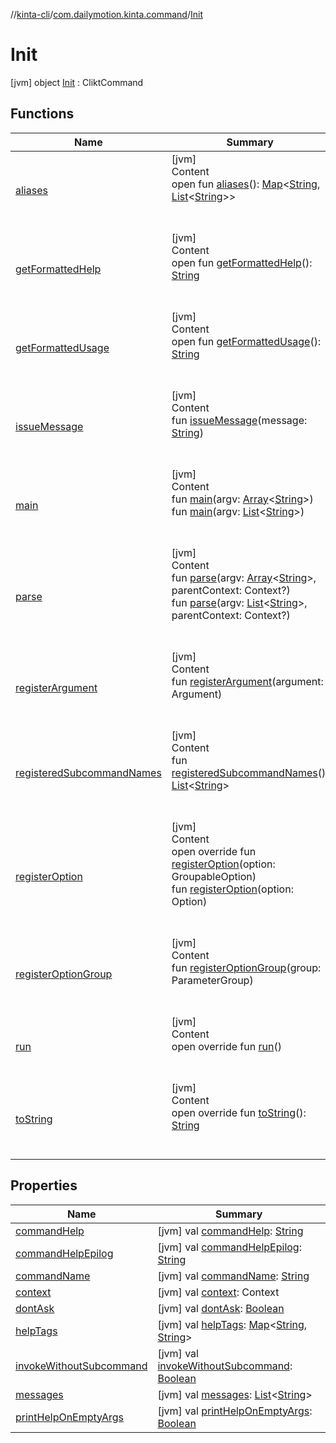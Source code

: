 //[kinta-cli](../../../index.md)/[com.dailymotion.kinta.command](../index.md)/[Init](index.md)



# Init  
 [jvm] object [Init](index.md) : CliktCommand   


## Functions  
  
|  Name |  Summary | 
|---|---|
| <a name="com.github.ajalt.clikt.core/CliktCommand/aliases/#/PointingToDeclaration/"></a>[aliases](../-update/index.md#862779757%2FFunctions%2F356028141)| <a name="com.github.ajalt.clikt.core/CliktCommand/aliases/#/PointingToDeclaration/"></a>[jvm]  <br>Content  <br>open fun [aliases](../-update/index.md#862779757%2FFunctions%2F356028141)(): [Map](https://kotlinlang.org/api/latest/jvm/stdlib/kotlin.collections/-map/index.html)<[String](https://kotlinlang.org/api/latest/jvm/stdlib/kotlin/-string/index.html), [List](https://kotlinlang.org/api/latest/jvm/stdlib/kotlin.collections/-list/index.html)<[String](https://kotlinlang.org/api/latest/jvm/stdlib/kotlin/-string/index.html)>>  <br><br><br>|
| <a name="com.github.ajalt.clikt.core/CliktCommand/getFormattedHelp/#/PointingToDeclaration/"></a>[getFormattedHelp](../-update/index.md#1541301256%2FFunctions%2F356028141)| <a name="com.github.ajalt.clikt.core/CliktCommand/getFormattedHelp/#/PointingToDeclaration/"></a>[jvm]  <br>Content  <br>open fun [getFormattedHelp](../-update/index.md#1541301256%2FFunctions%2F356028141)(): [String](https://kotlinlang.org/api/latest/jvm/stdlib/kotlin/-string/index.html)  <br><br><br>|
| <a name="com.github.ajalt.clikt.core/CliktCommand/getFormattedUsage/#/PointingToDeclaration/"></a>[getFormattedUsage](../-update/index.md#1370818128%2FFunctions%2F356028141)| <a name="com.github.ajalt.clikt.core/CliktCommand/getFormattedUsage/#/PointingToDeclaration/"></a>[jvm]  <br>Content  <br>open fun [getFormattedUsage](../-update/index.md#1370818128%2FFunctions%2F356028141)(): [String](https://kotlinlang.org/api/latest/jvm/stdlib/kotlin/-string/index.html)  <br><br><br>|
| <a name="com.github.ajalt.clikt.core/CliktCommand/issueMessage/#kotlin.String/PointingToDeclaration/"></a>[issueMessage](../-update/index.md#799394371%2FFunctions%2F356028141)| <a name="com.github.ajalt.clikt.core/CliktCommand/issueMessage/#kotlin.String/PointingToDeclaration/"></a>[jvm]  <br>Content  <br>fun [issueMessage](../-update/index.md#799394371%2FFunctions%2F356028141)(message: [String](https://kotlinlang.org/api/latest/jvm/stdlib/kotlin/-string/index.html))  <br><br><br>|
| <a name="com.github.ajalt.clikt.core/CliktCommand/main/#kotlin.Array[kotlin.String]/PointingToDeclaration/"></a>[main](../-update/index.md#1949771358%2FFunctions%2F356028141)| <a name="com.github.ajalt.clikt.core/CliktCommand/main/#kotlin.Array[kotlin.String]/PointingToDeclaration/"></a>[jvm]  <br>Content  <br>fun [main](../-update/index.md#1949771358%2FFunctions%2F356028141)(argv: [Array](https://kotlinlang.org/api/latest/jvm/stdlib/kotlin/-array/index.html)<[String](https://kotlinlang.org/api/latest/jvm/stdlib/kotlin/-string/index.html)>)  <br>fun [main](../-update/index.md#1992298304%2FFunctions%2F356028141)(argv: [List](https://kotlinlang.org/api/latest/jvm/stdlib/kotlin.collections/-list/index.html)<[String](https://kotlinlang.org/api/latest/jvm/stdlib/kotlin/-string/index.html)>)  <br><br><br>|
| <a name="com.github.ajalt.clikt.core/CliktCommand/parse/#kotlin.Array[kotlin.String]#com.github.ajalt.clikt.core.Context?/PointingToDeclaration/"></a>[parse](../-update/index.md#-94074571%2FFunctions%2F356028141)| <a name="com.github.ajalt.clikt.core/CliktCommand/parse/#kotlin.Array[kotlin.String]#com.github.ajalt.clikt.core.Context?/PointingToDeclaration/"></a>[jvm]  <br>Content  <br>fun [parse](../-update/index.md#-94074571%2FFunctions%2F356028141)(argv: [Array](https://kotlinlang.org/api/latest/jvm/stdlib/kotlin/-array/index.html)<[String](https://kotlinlang.org/api/latest/jvm/stdlib/kotlin/-string/index.html)>, parentContext: Context?)  <br>fun [parse](../-update/index.md#1024544399%2FFunctions%2F356028141)(argv: [List](https://kotlinlang.org/api/latest/jvm/stdlib/kotlin.collections/-list/index.html)<[String](https://kotlinlang.org/api/latest/jvm/stdlib/kotlin/-string/index.html)>, parentContext: Context?)  <br><br><br>|
| <a name="com.github.ajalt.clikt.core/CliktCommand/registerArgument/#com.github.ajalt.clikt.parameters.arguments.Argument/PointingToDeclaration/"></a>[registerArgument](../-update/index.md#-1711968953%2FFunctions%2F356028141)| <a name="com.github.ajalt.clikt.core/CliktCommand/registerArgument/#com.github.ajalt.clikt.parameters.arguments.Argument/PointingToDeclaration/"></a>[jvm]  <br>Content  <br>fun [registerArgument](../-update/index.md#-1711968953%2FFunctions%2F356028141)(argument: Argument)  <br><br><br>|
| <a name="com.github.ajalt.clikt.core/CliktCommand/registeredSubcommandNames/#/PointingToDeclaration/"></a>[registeredSubcommandNames](../-update/index.md#-747785872%2FFunctions%2F356028141)| <a name="com.github.ajalt.clikt.core/CliktCommand/registeredSubcommandNames/#/PointingToDeclaration/"></a>[jvm]  <br>Content  <br>fun [registeredSubcommandNames](../-update/index.md#-747785872%2FFunctions%2F356028141)(): [List](https://kotlinlang.org/api/latest/jvm/stdlib/kotlin.collections/-list/index.html)<[String](https://kotlinlang.org/api/latest/jvm/stdlib/kotlin/-string/index.html)>  <br><br><br>|
| <a name="com.github.ajalt.clikt.core/CliktCommand/registerOption/#com.github.ajalt.clikt.core.GroupableOption/PointingToDeclaration/"></a>[registerOption](../-update/index.md#857541691%2FFunctions%2F356028141)| <a name="com.github.ajalt.clikt.core/CliktCommand/registerOption/#com.github.ajalt.clikt.core.GroupableOption/PointingToDeclaration/"></a>[jvm]  <br>Content  <br>open override fun [registerOption](../-update/index.md#857541691%2FFunctions%2F356028141)(option: GroupableOption)  <br>fun [registerOption](../-update/index.md#300439647%2FFunctions%2F356028141)(option: Option)  <br><br><br>|
| <a name="com.github.ajalt.clikt.core/CliktCommand/registerOptionGroup/#com.github.ajalt.clikt.parameters.groups.ParameterGroup/PointingToDeclaration/"></a>[registerOptionGroup](../-update/index.md#-794083231%2FFunctions%2F356028141)| <a name="com.github.ajalt.clikt.core/CliktCommand/registerOptionGroup/#com.github.ajalt.clikt.parameters.groups.ParameterGroup/PointingToDeclaration/"></a>[jvm]  <br>Content  <br>fun [registerOptionGroup](../-update/index.md#-794083231%2FFunctions%2F356028141)(group: ParameterGroup)  <br><br><br>|
| <a name="com.dailymotion.kinta.command/Init/run/#/PointingToDeclaration/"></a>[run](run.md)| <a name="com.dailymotion.kinta.command/Init/run/#/PointingToDeclaration/"></a>[jvm]  <br>Content  <br>open override fun [run](run.md)()  <br><br><br>|
| <a name="com.github.ajalt.clikt.core/CliktCommand/toString/#/PointingToDeclaration/"></a>[toString](../-update/index.md#757044643%2FFunctions%2F356028141)| <a name="com.github.ajalt.clikt.core/CliktCommand/toString/#/PointingToDeclaration/"></a>[jvm]  <br>Content  <br>open override fun [toString](../-update/index.md#757044643%2FFunctions%2F356028141)(): [String](https://kotlinlang.org/api/latest/jvm/stdlib/kotlin/-string/index.html)  <br><br><br>|


## Properties  
  
|  Name |  Summary | 
|---|---|
| <a name="com.dailymotion.kinta.command/Init/commandHelp/#/PointingToDeclaration/"></a>[commandHelp](index.md#253704591%2FProperties%2F356028141)| <a name="com.dailymotion.kinta.command/Init/commandHelp/#/PointingToDeclaration/"></a> [jvm] val [commandHelp](index.md#253704591%2FProperties%2F356028141): [String](https://kotlinlang.org/api/latest/jvm/stdlib/kotlin/-string/index.html)   <br>|
| <a name="com.dailymotion.kinta.command/Init/commandHelpEpilog/#/PointingToDeclaration/"></a>[commandHelpEpilog](index.md#873180489%2FProperties%2F356028141)| <a name="com.dailymotion.kinta.command/Init/commandHelpEpilog/#/PointingToDeclaration/"></a> [jvm] val [commandHelpEpilog](index.md#873180489%2FProperties%2F356028141): [String](https://kotlinlang.org/api/latest/jvm/stdlib/kotlin/-string/index.html)   <br>|
| <a name="com.dailymotion.kinta.command/Init/commandName/#/PointingToDeclaration/"></a>[commandName](index.md#1756689797%2FProperties%2F356028141)| <a name="com.dailymotion.kinta.command/Init/commandName/#/PointingToDeclaration/"></a> [jvm] val [commandName](index.md#1756689797%2FProperties%2F356028141): [String](https://kotlinlang.org/api/latest/jvm/stdlib/kotlin/-string/index.html)   <br>|
| <a name="com.dailymotion.kinta.command/Init/context/#/PointingToDeclaration/"></a>[context](index.md#-702185108%2FProperties%2F356028141)| <a name="com.dailymotion.kinta.command/Init/context/#/PointingToDeclaration/"></a> [jvm] val [context](index.md#-702185108%2FProperties%2F356028141): Context   <br>|
| <a name="com.dailymotion.kinta.command/Init/dontAsk/#/PointingToDeclaration/"></a>[dontAsk](dont-ask.md)| <a name="com.dailymotion.kinta.command/Init/dontAsk/#/PointingToDeclaration/"></a> [jvm] val [dontAsk](dont-ask.md): [Boolean](https://kotlinlang.org/api/latest/jvm/stdlib/kotlin/-boolean/index.html)   <br>|
| <a name="com.dailymotion.kinta.command/Init/helpTags/#/PointingToDeclaration/"></a>[helpTags](index.md#-125693627%2FProperties%2F356028141)| <a name="com.dailymotion.kinta.command/Init/helpTags/#/PointingToDeclaration/"></a> [jvm] val [helpTags](index.md#-125693627%2FProperties%2F356028141): [Map](https://kotlinlang.org/api/latest/jvm/stdlib/kotlin.collections/-map/index.html)<[String](https://kotlinlang.org/api/latest/jvm/stdlib/kotlin/-string/index.html), [String](https://kotlinlang.org/api/latest/jvm/stdlib/kotlin/-string/index.html)>   <br>|
| <a name="com.dailymotion.kinta.command/Init/invokeWithoutSubcommand/#/PointingToDeclaration/"></a>[invokeWithoutSubcommand](index.md#474103360%2FProperties%2F356028141)| <a name="com.dailymotion.kinta.command/Init/invokeWithoutSubcommand/#/PointingToDeclaration/"></a> [jvm] val [invokeWithoutSubcommand](index.md#474103360%2FProperties%2F356028141): [Boolean](https://kotlinlang.org/api/latest/jvm/stdlib/kotlin/-boolean/index.html)   <br>|
| <a name="com.dailymotion.kinta.command/Init/messages/#/PointingToDeclaration/"></a>[messages](index.md#1299111731%2FProperties%2F356028141)| <a name="com.dailymotion.kinta.command/Init/messages/#/PointingToDeclaration/"></a> [jvm] val [messages](index.md#1299111731%2FProperties%2F356028141): [List](https://kotlinlang.org/api/latest/jvm/stdlib/kotlin.collections/-list/index.html)<[String](https://kotlinlang.org/api/latest/jvm/stdlib/kotlin/-string/index.html)>   <br>|
| <a name="com.dailymotion.kinta.command/Init/printHelpOnEmptyArgs/#/PointingToDeclaration/"></a>[printHelpOnEmptyArgs](index.md#1400621666%2FProperties%2F356028141)| <a name="com.dailymotion.kinta.command/Init/printHelpOnEmptyArgs/#/PointingToDeclaration/"></a> [jvm] val [printHelpOnEmptyArgs](index.md#1400621666%2FProperties%2F356028141): [Boolean](https://kotlinlang.org/api/latest/jvm/stdlib/kotlin/-boolean/index.html)   <br>|

